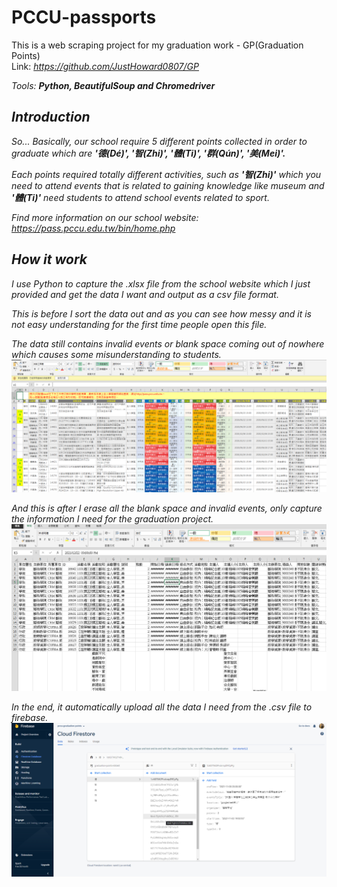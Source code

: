 # PCCU-passports

 This is a web scraping project for my graduation work - GP(Graduation Points)<br>
 Link: <em>https://github.com/JustHoward0807/GP<em>

 Tools: ***Python, BeautifulSoup and Chromedriver***
## Introduction

So... Basically, our school require 5 different points collected in order to graduate which are **'德(Dé)', '智(Zhi)', '體(Ti)', '群(Qún)', '美(Mei)'.**

Each points required totally different activities, such as **'智(Zhi)'** which you need to attend events that is related to gaining knowledge like museum and **'體(Ti)'** need students to attend school events related to sport.

Find more information on our school website: <em>https://pass.pccu.edu.tw/bin/home.php<em>

## How it work

I use Python to capture the .xlsx file from the school website which I just provided and get the data I want and output as a csv file format.

This is before I sort the data out and as you can see how messy and it is not easy understanding for the first time people open this file.

The data still contains invalid events or blank space coming out of nowhere which causes some misunderstanding to students.
![Before](https://github.com/JustHoward0807/PCCU-passports/blob/main/Images/Before.png)

And this is after I erase all the blank space and invalid events, only capture the information I need for the graduation project.
![After](https://github.com/JustHoward0807/PCCU-passports/blob/main/Images/after.png)


In the end, it automatically upload all the data I need from the .csv file to firebase.
![Firebase](https://github.com/JustHoward0807/PCCU-passports/blob/main/Images/firebase.png)
